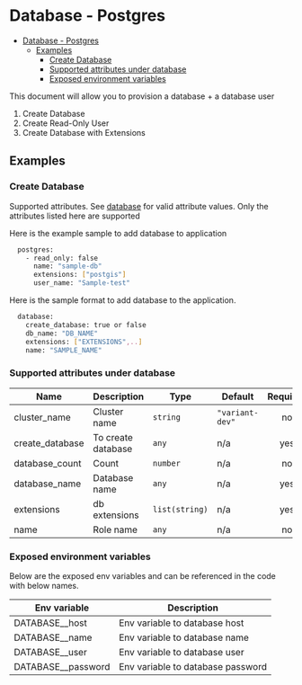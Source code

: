 # Database - Postgres

- [Database - Postgres](#database---postgres)
  - [Examples](#examples)
    - [Create Database](#create-database)
    - [Supported attributes under database](#supported-attributes-under-database)
    - [Exposed environment variables](#exposed-environment-variables)

This document will allow you to provision a database + a database user

1. Create Database
2. Create Read-Only User
3. Create Database with Extensions

## Examples

### Create Database

Supported attributes. See [database](https://github.com/variant-inc/terragrunt-variant-apps/blob/master/modules/common/database/README.md)  for valid attribute values. Only the attributes listed here are supported

Here is the example sample to add database to application

```bash
  postgres:
    - read_only: false
      name: "sample-db"
      extensions: ["postgis"]
      user_name: "Sample-test"
```

Here is the sample format to add database to the application.

```bash
  database:
    create_database: true or false
    db_name: "DB_NAME"
    extensions: ["EXTENSIONS",..]
    name: "SAMPLE_NAME"
```

### Supported attributes under database

| Name | Description | Type | Default | Required |
|------|-------------|------|---------|:--------:|
|  cluster_name | Cluster name | `string` | `"variant-dev"` | no |
|  create_database | To create database | `any` | n/a | yes |
|  database_count| Count | `number` | n/a | no |
|  database_name | Database name | `any` | n/a | yes |
|  extensions | db extensions | `list(string)` | n/a | yes |
|  name | Role name | `any` | n/a | no |

### Exposed environment variables

Below are the exposed env variables and can be referenced  in the code with below names.

| Env variable       | Description                       |
|--------------------|-----------------------------------|
| DATABASE__host     | Env variable to database host     |
| DATABASE__name     | Env variable to database name     |
| DATABASE__user     | Env variable to database user     |
| DATABASE__password | Env variable to database password |
